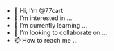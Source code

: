 - 👋 Hi, I’m @77cart
- 👀 I’m interested in ...
- 🌱 I’m currently learning ...
- 💞️ I’m looking to collaborate on ...
- 📫 How to reach me ...

<!---
77cart/77cart is a ✨ special ✨ repository because its `README.md` (this file) appears on your GitHub profile.
You can click the Preview link to take a look at your changes.
--->

